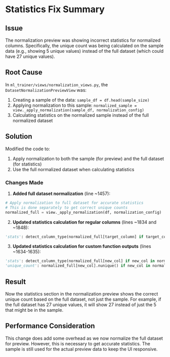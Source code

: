 # Statistics Fix Summary

## Issue
The normalization preview was showing incorrect statistics for normalized columns. Specifically, the unique count was being calculated on the sample data (e.g., showing 5 unique values) instead of the full dataset (which could have 27 unique values).

## Root Cause
In `ml_trainer/views/normalization_views.py`, the `DatasetNormalizationPreviewView` was:
1. Creating a sample of the data: `sample_df = df.head(sample_size)`
2. Applying normalization to this sample: `normalized_sample = view._apply_normalization(sample_df, normalization_config)`
3. Calculating statistics on the normalized sample instead of the full normalized dataset

## Solution
Modified the code to:
1. Apply normalization to both the sample (for preview) and the full dataset (for statistics)
2. Use the full normalized dataset when calculating statistics

### Changes Made

1. **Added full dataset normalization** (line ~1457):
```python
# Apply normalization to full dataset for accurate statistics
# This is done separately to get correct unique counts
normalized_full = view._apply_normalization(df, normalization_config)
```

2. **Updated statistics calculation for regular columns** (lines ~1834 and ~1848):
```python
'stats': detect_column_type(normalized_full[target_column] if target_column in normalized_full.columns else normalized_full[column])  # Use full normalized dataset for stats
```

3. **Updated statistics calculation for custom function outputs** (lines ~1634-1635):
```python
'stats': detect_column_type(normalized_full[new_col] if new_col in normalized_full.columns else normalized_sample[new_col]),
'unique_count': normalized_full[new_col].nunique() if new_col in normalized_full.columns else normalized_sample[new_col].nunique(),
```

## Result
Now the statistics section in the normalization preview shows the correct unique count based on the full dataset, not just the sample. For example, if the full dataset has 27 unique values, it will show 27 instead of just the 5 that might be in the sample.

## Performance Consideration
This change does add some overhead as we now normalize the full dataset for preview. However, this is necessary to get accurate statistics. The sample is still used for the actual preview data to keep the UI responsive.